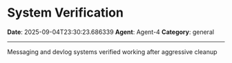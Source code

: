 # System Verification

**Date**: 2025-09-04T23:30:23.686339
**Agent**: Agent-4
**Category**: general

---

Messaging and devlog systems verified working after aggressive cleanup
